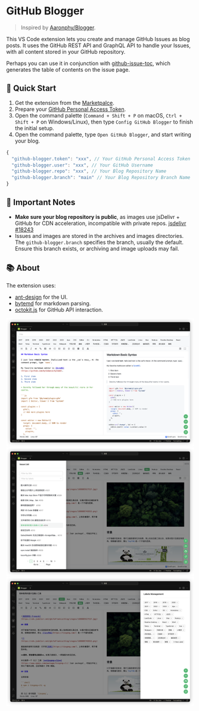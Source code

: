 # GitHub Blogger

> Inspired by [Aaronphy/Blogger](https://github.com/Aaronphy/Blogger).

This VS Code extension lets you create and manage GitHub Issues as blog posts. It uses the GitHub REST API and GraphQL API to handle your Issues, with all content stored in your GitHub repository.

Perhaps you can use it in conjunction with [github-issue-toc](https://github.com/toFrankie/github-issue-toc), which generates the table of contents on the issue page.

## 📖 Quick Start

1. Get the extension from the [Marketpalce](https://marketplace.visualstudio.com/items?itemName=Frankie.github-blogger).
2. Prepare your [GitHub Personal Access Token](https://docs.github.com/en/authentication/keeping-your-account-and-data-secure/managing-your-personal-access-tokens).
3. Open the command palette (`Command + Shift + P` on macOS, `Ctrl + Shift + P` on Windows/Linux), then type `Config GitHub Blogger` to finish the initial setup.
4. Open the command palette, type `Open GitHub Blogger`, and start writing your blog.

```js
{
  "github-blogger.token": "xxx", // Your GitHub Personal Access Token
  "github-blogger.user": "xxx", // Your GitHub Username
  "github-blogger.repo": "xxx", // Your Blog Repository Name
  "github-blogger.branch": "main" // Your Blog Repository Branch Name
}
```

## 💬 Important Notes

- **Make sure your blog repository is public**, as images use jsDelivr + GitHub for CDN acceleration, incompatible with private repos. [jsdelivr #18243](https://github.com/jsdelivr/jsdelivr/issues/18243#issuecomment-857512289)
- Issues and images are stored in the archives and images directories. The `github-blogger.branch` specifies the branch, usually the default. Ensure this branch exists, or archiving and image uploads may fail.

## 📚 About

The extension uses:

- [ant-design](https://github.com/ant-design/ant-design) for the UI.
- [bytemd](https://github.com/bytedance/bytemd) for markdown parsing.
- [octokit.js](https://github.com/octokit/octokit.js) for GitHub API interaction.

![](./images/screenshot-1.png)
![](./images/screenshot-2.png)
![](./images/screenshot-3.png)
